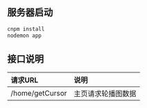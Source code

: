 

## 服务器启动

```bash
cnpm install
nodemon app
```

## 接口说明

|请求URL|说明|
|:-|:-|
|/home/getCursor|主页请求轮播图数据|
